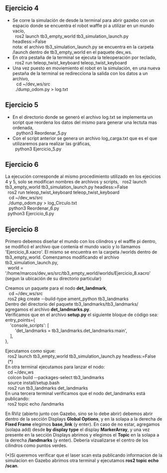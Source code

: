 
## Ejercicio 4

- Se corre la simulación de desde la terminal para abrir gazebo con un espacio donde se encuentra el robot waffle pi a utilizar en un mundo vacío,  
&nbsp;&nbsp;ros2 launch tb3_empty_world tb3_simulation_launch.py headless:=False  
nota: el archivo tb3_simulation_launch.py se encuentra en la carpeta /launch dentro de tb3_empty_world en el paquete dev_ws.  
- En otra pestaña de la terminal se ejecuta la teleoperación por teclado,  
&nbsp;&nbsp;ros2 run teleop_twist_keyboard teleop_twist_keyboard  
- Una vez puesto en moviemiento el robot en la simulación, en una nueva pestaña de la terminal se redirecciona la salida con los datos a un archivo,  
&nbsp;&nbsp; cd ~/dev_ws/src  
&nbsp;&nbsp;./dump_odom.py > log.txt  

## Ejercicio 5

- En el directorio donde se generó el archivo log.txt se implementa un script que reordena los datos del mismo para generar una lectuta mas ordenada,  
&nbsp;&nbsp; python3 Reordenar_5.py  
- Con el script anterior se genera un archivo log_carga.txt que es el que utilizaremos para realizar las gráficas,  
&nbsp;&nbsp;python3 Ejercicio_5.py  

## Ejercicio 6

La ejecución corresponde al mismo procedimiento utilizado en los ejecicios 4 y 5, solo se modifican nombres de archivos y scripts,
&nbsp;&nbsp;ros2 launch tb3_empty_world tb3_simulation_launch.py headless:=False  
&nbsp;&nbsp;ros2 run teleop_twist_keyboard teleop_twist_keyboard  
&nbsp;&nbsp; cd ~/dev_ws/src  
&nbsp;&nbsp;./dump_odom.py > log_Circulo.txt  
&nbsp;&nbsp; python3 Reordenar_6.py  
&nbsp;&nbsp;python3 Ejercicio_6.py  
  

## Ejercicio 8

Primero debemos diseñar el mundo con los cilindros y el waffle pi dentro, se modificó el archivo que contenia el mundo vacío y lo llamamos 'Ejercicio_8.xacro'. El mismo se encuentra en la carpeta /worlds dentro de tb3_empty_world. Comenzamos modificando el archivo tb3_simulation_launch.py,  
&nbsp;&nbsp;world = '/home/marcos/dev_ws/src/tb3_empty_world/worlds/Ejercicio_8.xacro' (segun la ubicación de su directorio particular)  
  
Creamos un paquete para el nodo **det_landmark**,  
&nbsp;&nbsp; cd ~/dev_ws/src  
&nbsp;&nbsp;ros2 pkg create --build-type ament_python tb3_landmarks  
Dentro del directorio del paquete tb3_landmarks/tb3_landmarks/ agregamos el archivo **det_landmarks.py**.  
Verificamos que en el archivo **setup.py** el siguiente bloque de código sea:  
entry_points={  
&nbsp;&nbsp;&nbsp;&nbsp;'console_scripts': [  
&nbsp;&nbsp;&nbsp;&nbsp;&nbsp;&nbsp;&nbsp;&nbsp;'det_landmarks = tb3_landmarks.det_landmarks:main',  
&nbsp;&nbsp;&nbsp;&nbsp;],  
},  
  
Ejecutamos como sigue:  
&nbsp;&nbsp;ros2 launch tb3_empty_world tb3_simulation_launch.py headless:=False &nbsp;&nbsp;(*)  
En otra terminal ejecutamos para lanzar el nodo:  
&nbsp;&nbsp;cd ~/dev_ws  
&nbsp;&nbsp;colcon build --packages-select tb3_landmarks  
&nbsp;&nbsp;source install/setup.bash  
&nbsp;&nbsp;ros2 run tb3_landmarks det_landmarks  
En una tercera terminal verificamos que el nodo det_landmarks está publicando:  
&nbsp;&nbsp;ros2 topic echo /landmarks  
  
En RViz (abierto junto con Gazebo, sino se lo debe abrir) debemos abrir dentro de la sección Displays **Global Options**, y en la solapa a la derecha de **Fixed Frame** elegimos **base_link** (y enter). En caso de no estar, agregamos (solapa add) desde **by display type** el display **MarkerArray**, y una vez presente en la sección Displays abrimos y elegimos el **Topic** en la solapa a la derecha **/landmarks** (y enter). Debería vizualizarse el centro de los cilindros como puntos verdes.  
  
(*)Si queremos verificar que el laser scan esta publicando informacion de la simulacion en Gazebo abrimos otra terminal y ejecutamos **ros2 topic echo /scan**.
